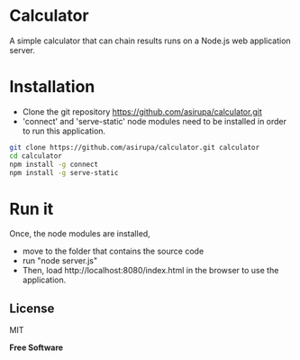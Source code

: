 Calculator
=========

A simple calculator that can chain results runs on a Node.js web application server.

Installation
=========

- Clone the git repository https://github.com/asirupa/calculator.git
- 'connect' and 'serve-static' node modules need to be installed in order to run this application.

 
 ```sh
git clone https://github.com/asirupa/calculator.git calculator
cd calculator
npm install -g connect
npm install -g serve-static

 ```

Run it
=========

Once, the node modules are installed, 

- move to the folder that contains the source code
- run "node server.js" 
- Then, load http://localhost:8080/index.html in the browser to use the application.


License
----

MIT


**Free Software**
